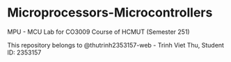# Microprocessors-Microcontrollers
MPU - MCU Lab for CO3009 Course of HCMUT (Semester 251)

This repository belongs to @thutrinh2353157-web - Trinh Viet Thu, Student ID: 2353157
